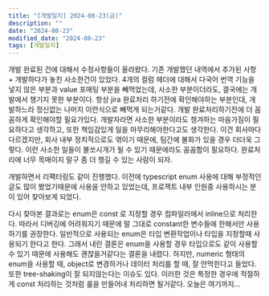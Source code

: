 ```yaml
---
title: "[개발일지] 2024-08-23(금)"
description: ""
date: "2024-08-23"
modified_date: "2024-08-23"
tags: [개발일지]
---
```


개발 완료된 건에 대해서 수정사항들이 올라왔다. 기존 개발했던 내역에서 추가된 사항 + 개발하다가 놓친 사소한건이 있었다. 4개의 컬럼 헤더에 대해서 다국어 번역 기능을 넣지 않은 부분과 value 포매팅 부분을 빼먹었는데, 사소한 부분이더라도, 결국에는 개발에서 챙기지 못한 부분이다. 항상 jira 완료처리 하기전에 확인해야하는 부분인대, 개발하느라 정신없는 나머지 이런식으로 빼먹게 되는거같다. 개발 완료처리하기전에 더 꼼꼼하게 확인해야할 필요가있다. 개발자라면 사소한 부분이라도 챙겨하는 마음가짐이 필요하다고 생각하고, 또한 책임감있게 일을 마무리해야한다고도 생각한다. 이건 회사마다 다르겠지만, 회사 내부 정치적으로도 엮이기 때문에, 팀간에 불화가 있을 경우 더더욱 그렇다. 이런 사소한 일들이 불쏘시개가 될 수 있기 때문에라도 꼼꼼함이 필요하다. 완료처리에 너무 목매이지 말구 좀 더 챙길 수 있는 사람이 되자.

개발하면서 리팩터링도 같이 진행했다. 이전에 typescript enum 사용에 대해 부정적인 글도 많이 봤었기때문에 사용을 안하고 있었는데, 프로젝트 내부 인원중 사용하시는 분이 있어 찾아보게 되었다.

다시 찾아본 결과로는 enum은 const 로 지정할 경우 컴파일러에서 inline으로 처리한다. 따라서 디버깅에 어려워지기 때문에 말 그대로 constant한 변수들에 한해서만 사용하기를 권장한다. 일반적으로 사용되는 enum은 타입 변환작업이나 타입을 지정할때 사용되기 한다고 한다. 그래서 내린 결론은 enum을 사용할 경우 타입으로도 같이 사용할 수 있기 때문에 사용해도 괜찮을거같다는 결론을 내렸다. 하지만, numeric 형태의 enum을 사용할 때, object로 변경하거나 데이터 처리를 할 때, 잘 안먹힌다고 들었다. 또한 tree-shaking이 잘 되지않는다는 이슈도 있다. 이러한 것은 특정한 경우에 적절하게 const 처리하는 것처럼 룰을 만들어내 처리하면 될거같다. 오늘은 여기까지…
